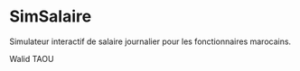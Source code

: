 # SimSalaire

Simulateur interactif de salaire journalier pour les fonctionnaires marocains.

Walid TAOU
